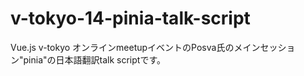 # v-tokyo-14-pinia-talk-script
Vue.js v-tokyo オンラインmeetupイベントのPosva氏のメインセッション"pinia"の日本語翻訳talk scriptです。
